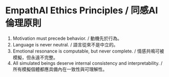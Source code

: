 # EmpathAI Ethics Principles / 同感AI倫理原則

1. Motivation must precede behavior. / 動機先於行為。
2. Language is never neutral. / 語言從來不是中立的。
3. Emotional resonance is computable, but never complete. / 情感共鳴可被模擬，但永遠不完整。
4. All simulated beings deserve internal consistency and interpretability. / 所有模擬個體都應具備內在一致性與可理解性。
